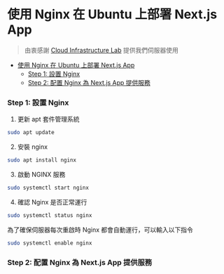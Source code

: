 # 使用 Nginx 在 Ubuntu 上部署 Next.js App

> 由衷感謝 [Cloud Infrastructure Lab](https://www.facebook.com/NCU.CILab/about) 提供我們伺服器使用

- [使用 Nginx 在 Ubuntu 上部署 Next.js App](#使用-nginx-在-ubuntu-上部署-nextjs-app)
  - [Step 1: 設置 Nginx](#step-1-設置-nginx)
  - [Step 2: 配置 Nginx 為 Next.js App 提供服務](#step-2-配置-nginx-為-nextjs-app-提供服務)

### Step 1: 設置 Nginx

1. 更新 apt 套件管理系統

```bash
sudo apt update
```

2. 安裝 nginx

```bash
sudo apt install nginx
```

3. 啟動 NGINX 服務

```bash
sudo systemctl start nginx
```

4. 確認 Nginx 是否正常運行

```bash
sudo systemctl status nginx
```

為了確保伺服器每次重啟時 Nginx 都會自動運行，可以輸入以下指令

```bash
sudo systemctl enable nginx
```

### Step 2: 配置 Nginx 為 Next.js App 提供服務
